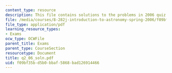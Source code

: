 ```yaml
---
content_type: resource
description: This file contains solutions to the problems in 2006 quiz 2.
file: /media/courses/8-282j-introduction-to-astronomy-spring-2006/f09bf35bd5b0bbaf5868bad126914466_q2_06_soln.pdf
file_type: application/pdf
learning_resource_types:
- Exams
ocw_type: OCWFile
parent_title: Exams
parent_type: CourseSection
resourcetype: Document
title: q2_06_soln.pdf
uid: f09bf35b-d5b0-bbaf-5868-bad126914466
---
```


